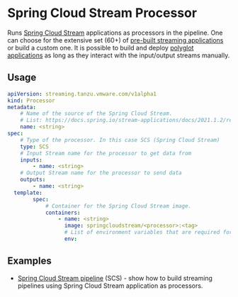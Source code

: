 # Spring Cloud Stream Processor

Runs [Spring Cloud Stream](https://spring.io/projects/spring-cloud-stream) applications as processors in the pipeline. One can choose for the extensive set (60+) of [pre-built streaming applications](https://dataflow.spring.io/docs/applications/pre-packaged/#stream-applications) or build a custom one. It is possible to build and deploy [polyglot applications](https://dataflow.spring.io/docs/recipes/polyglot/processor/) as long as they interact with the input/output streams manually.

## Usage

```yaml
apiVersion: streaming.tanzu.vmware.com/v1alpha1
kind: Processor
metadata:
    # Name of the source of the Spring Cloud Stream.
    # List: https://docs.spring.io/stream-applications/docs/2021.1.2/reference/html/#sources
    name: <string>
spec:
    # Type of the processor. In this case SCS (Spring Cloud Stream)
    type: SCS
    # Input Stream name for the processor to get data from
    inputs:
        - name: <string>
    # Output Stream name for the processor to send data
    outputs:
        - name: <string>
  template:
        spec:
            # Container for the Spring Cloud Stream image.
            containers:
                - name: <string>
                  image: springcloudstream/<processor>:<tag>
                  # List of environment variables that are required for the processor.
                  env:
```

## Examples

- [Spring Cloud Stream pipeline](../../../samples/spring-cloud-stream/tick-tock.md) (SCS) - show how to build streaming pipelines using Spring Cloud Stream application as processors.
